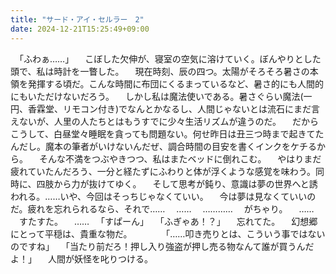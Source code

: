 ```yaml
---
title: "サード・アイ・セルラー　2"
date: 2024-12-21T15:25:49+09:00
---
```

　「ふわぁ……」
　こぼした欠伸が、寝室の空気に溶けていく。ぼんやりとした頭で、私は時計を一瞥した。
　現在時刻、辰の四つ。太陽がそろそろ暑さの本領を発揮する頃だ。こんな時間に布団にくるまっているなど、暑さ的にも人間的にもいただけないだろう。
　しかし私は魔法使いである。暑さぐらい魔法(一円、香霖堂、リモコン付き)でなんとかなるし、人間じゃないとは流石にまだ言えないが、人里の人たちとはもうすでに少々生活リズムが違うのだ。
　だからこうして、白昼堂々睡眠を貪っても問題ない。何せ昨日は丑三つ時まで起きてたんだし。魔本の筆者がいけないんだぜ、調合時間の目安を書くインクをケチるから。
　そんな不満をつぶやきつつ、私はまたベッドに倒れこむ。
　やはりまだ疲れていたんだろう、一分と経たずにふわりと体が浮くような感覚を味わう。同時に、四肢から力が抜けてゆく。
　そして思考が鈍り、意識は夢の世界へと誘われる。……いや、今回はそっちじゃなくていい。
　今は夢は見なくていいのだ。疲れを忘れられるなら、それで……
　……
　…………
　がちゃり。
　……
　すたすた。
　……
　「すぱーん」
　「ふぎゃあ！？」
　忘れてた。
　幻想郷にとって平穏は、貴重な物だ。
　
　
　「……叩き売りとは、こういう事ではないのですね」
　「当たり前だろ！押し入り強盗が押し売る物なんて誰が買うんだよ！」
　人間が妖怪を叱りつける。
　
　
